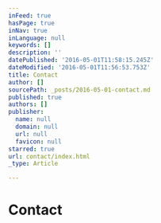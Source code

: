 ```yaml
---
inFeed: true
hasPage: true
inNav: true
inLanguage: null
keywords: []
description: ''
datePublished: '2016-05-01T11:58:15.245Z'
dateModified: '2016-05-01T11:56:53.753Z'
title: Contact
author: []
sourcePath: _posts/2016-05-01-contact.md
published: true
authors: []
publisher:
  name: null
  domain: null
  url: null
  favicon: null
starred: true
url: contact/index.html
_type: Article

---
```

# Contact